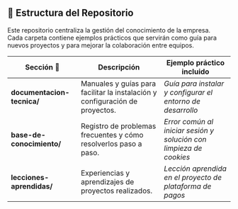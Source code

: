 ## 📂 Estructura del Repositorio

Este repositorio centraliza la gestión del conocimiento de la empresa.  
Cada carpeta contiene ejemplos prácticos que servirán como guía para nuevos proyectos y para mejorar la colaboración entre equipos.

| Sección 📁 | Descripción | Ejemplo práctico incluido |
|------------|-------------|----------------------------|
| **documentacion-tecnica/** | Manuales y guías para facilitar la instalación y configuración de proyectos. |*Guía para instalar y configurar el entorno de desarrollo* |
| **base-de-conocimiento/** | Registro de problemas frecuentes y cómo resolverlos paso a paso. |*Error común al iniciar sesión y solución con limpieza de cookies* |
| **lecciones-aprendidas/** | Experiencias y aprendizajes de proyectos realizados. |*Lección aprendida en el proyecto de plataforma de pagos* |


